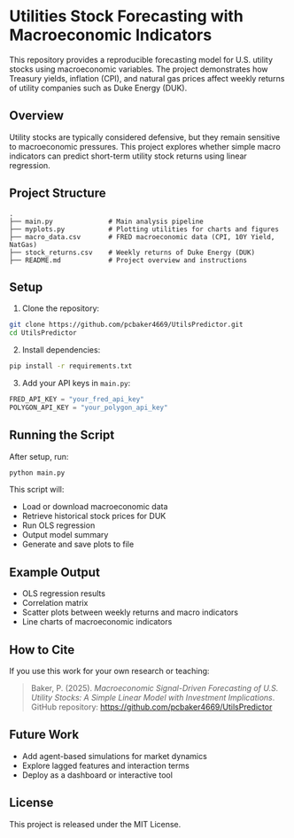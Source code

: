 # Utilities Stock Forecasting with Macroeconomic Indicators

This repository provides a reproducible forecasting model for U.S. utility stocks using macroeconomic variables. The project demonstrates how Treasury yields, inflation (CPI), and natural gas prices affect weekly returns of utility companies such as Duke Energy (DUK).

## Overview

Utility stocks are typically considered defensive, but they remain sensitive to macroeconomic pressures. This project explores whether simple macro indicators can predict short-term utility stock returns using linear regression.

## Project Structure

```
.
├── main.py              # Main analysis pipeline
├── myplots.py           # Plotting utilities for charts and figures
├── macro_data.csv       # FRED macroeconomic data (CPI, 10Y Yield, NatGas)
├── stock_returns.csv    # Weekly returns of Duke Energy (DUK)
├── README.md            # Project overview and instructions
```

## Setup

1. Clone the repository:
```bash
git clone https://github.com/pcbaker4669/UtilsPredictor.git
cd UtilsPredictor
```

2. Install dependencies:
```bash
pip install -r requirements.txt
```

3. Add your API keys in `main.py`:
```python
FRED_API_KEY = "your_fred_api_key"
POLYGON_API_KEY = "your_polygon_api_key"
```

## Running the Script

After setup, run:

```bash
python main.py
```

This script will:

- Load or download macroeconomic data
- Retrieve historical stock prices for DUK
- Run OLS regression
- Output model summary
- Generate and save plots to file

## Example Output

- OLS regression results
- Correlation matrix
- Scatter plots between weekly returns and macro indicators
- Line charts of macroeconomic indicators

## How to Cite

If you use this work for your own research or teaching:

> Baker, P. (2025). *Macroeconomic Signal-Driven Forecasting of U.S. Utility Stocks: A Simple Linear Model with Investment Implications*. GitHub repository: https://github.com/pcbaker4669/UtilsPredictor

## Future Work

- Add agent-based simulations for market dynamics
- Explore lagged features and interaction terms
- Deploy as a dashboard or interactive tool

## License

This project is released under the MIT License.
